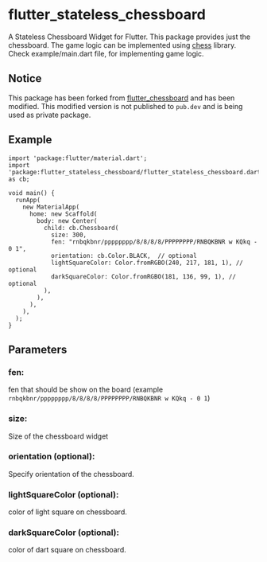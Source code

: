 # flutter_stateless_chessboard

A Stateless Chessboard Widget for Flutter. This package provides just the chessboard. The game logic can be implemented using [chess](https://pub.dev/packages/chess) library. Check example/main.dart file, for implementing game logic.

## Notice
This package has been forked from [flutter_chessboard](https://github.com/varunpvp/flutter_chessboard) and has been modified. This modified version is not published to `pub.dev` and is being used as private package.

## Example

```
import 'package:flutter/material.dart';
import 'package:flutter_stateless_chessboard/flutter_stateless_chessboard.dart' as cb;

void main() {
  runApp(
    new MaterialApp(
      home: new Scaffold(
        body: new Center(
          child: cb.Chessboard(
            size: 300,
            fen: "rnbqkbnr/pppppppp/8/8/8/8/PPPPPPPP/RNBQKBNR w KQkq - 0 1",
            orientation: cb.Color.BLACK,  // optional
            lightSquareColor: Color.fromRGBO(240, 217, 181, 1), // optional
            darkSquareColor: Color.fromRGBO(181, 136, 99, 1), // optional
          ),
        ),
      ),
    ),
  );
}

```

## Parameters

### fen:

fen that should be show on the board (example `rnbqkbnr/pppppppp/8/8/8/8/PPPPPPPP/RNBQKBNR w KQkq - 0 1`)

### size:

Size of the chessboard widget

### orientation (optional):

Specify orientation of the chessboard.

### lightSquareColor (optional):

color of light square on chessboard.

### darkSquareColor (optional):

color of dart square on chessboard.

